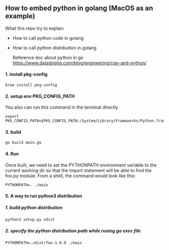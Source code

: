 ## How to embed python in golang (MacOS as an example)
What this repo try to explain
- How to call python code in golang
- How to call python distribution in golang
  

  Reference doc about python in go
  https://www.datadoghq.com/blog/engineering/cgo-and-python/

#### 1. install pkg-config

```
brew install pkg-config
```

#### 2. setup env PKG_CONFIG_PATH
You also can run this command in the terminal directly.
```
export PKG_CONFIG_PATH=$PKG_CONFIG_PATH:/System/Library/Frameworks/Python.framework/Versions/2.7/lib/pkgconfig
```

#### 3. build

```
go build main.go 
```

#### 4. Run

Once built, we need to set the PYTHONPATH environment variable to the current working dir so that the import statement
will be able to find the foo.py module. From a shell, the command would look like this:

```
PYTHONPATH=. ./main
```




#### 5. A way to run python3 distribution
##### 1. build python distribution
```
python3 setup.py sdist
```
##### 2. specify the python distribution path while runing go exec file
```
PYTHONPATH=./dist/foo-1.0.0 ./main 
```



